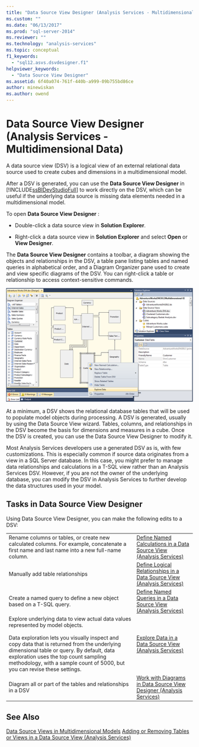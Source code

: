 ```yaml
---
title: "Data Source View Designer (Analysis Services - Multidimensional Data) | Microsoft Docs"
ms.custom: ""
ms.date: "06/13/2017"
ms.prod: "sql-server-2014"
ms.reviewer: ""
ms.technology: "analysis-services"
ms.topic: conceptual
f1_keywords: 
  - "sql12.asvs.dsvdesigner.f1"
helpviewer_keywords: 
  - "Data Source View Designer"
ms.assetid: 6f40a074-761f-440b-a999-09b755bd86ce
author: minewiskan
ms.author: owend
---
```

# Data Source View Designer (Analysis Services - Multidimensional Data)
  A data source view (DSV) is a logical view of an external relational data source used to create cubes and dimensions in a multidimensional model.

 After a DSV is generated, you can use the **Data Source View Designer** in [!INCLUDE[ssBIDevStudioFull](../includes/ssbidevstudiofull-md.md)] to work directly on the DSV, which can be useful if the underlying data source is missing data elements needed in a multidimensional model.

 To open **Data Source View Designer** :

-   Double-click a data source view in **Solution Explorer**.

-   Right-click a data source view in **Solution Explorer** and select **Open** or **View Designer**.

 The **Data Source View Designer** contains a toolbar, a diagram showing the objects and relationships in the DSV, a table pane listing tables and named queries in alphabetical order, and a Diagram Organizer pane used to create and view specific diagrams of the DSV. You can right-click a table or relationship to access context-sensitive commands.

 ![Data Source View Designer](media/ssas-dsvdesigner.PNG "Data Source View Designer")

 At a minimum, a DSV shows the relational database tables that will be used to populate model objects during processing. A DSV is generated, usually by using the Data Source View wizard. Tables, columns, and relationships in the DSV become the basis for dimensions and measures in a cube. Once the DSV is created, you can use the Data Source View Designer to modify it.

 Most Analysis Services developers use a generated DSV as is, with few customizations. This is especially common if source data originates from a view in a SQL Server database. In this case, you might prefer to manage data relationships and calculations in a T-SQL view rather than an Analysis Services DSV. However, if you are not the owner of the underlying database, you can modify the DSV in Analysis Services to further develop the data structures used in your model.

## Tasks in Data Source View Designer
 Using Data Source View Designer, you can make the following edits to a DSV:

|||
|-|-|
|Rename columns or tables, or create new calculated columns. For example, concatenate a first name and last name into a new full-name column.|[Define Named Calculations in a Data Source View &#40;Analysis Services&#41;](multidimensional-models/define-named-calculations-in-a-data-source-view-analysis-services.md)|
|Manually add table relationships|[Define Logical Relationships in a Data Source View &#40;Analysis Services&#41;](multidimensional-models/define-logical-relationships-in-a-data-source-view-analysis-services.md)|
|Create a named query to define a new object based on a T-SQL query.|[Define Named Queries in a Data Source View &#40;Analysis Services&#41;](multidimensional-models/define-named-queries-in-a-data-source-view-analysis-services.md)|
|Explore underlying data to view actual data values represented by model objects.<br /><br /> Data exploration lets you visually inspect and copy data that is returned from the underlying dimensional table or query. By default, data exploration uses the top count sampling methodology, with a sample count of 5000, but you can revise these settings.|[Explore Data in a Data Source View &#40;Analysis Services&#41;](multidimensional-models/explore-data-in-a-data-source-view-analysis-services.md)|
|Diagram all or part of the tables and relationships in a DSV|[Work with Diagrams in Data Source View Designer &#40;Analysis Services&#41;](multidimensional-models/work-with-diagrams-in-data-source-view-designer-analysis-services.md)|

## See Also
 [Data Source Views in Multidimensional Models](multidimensional-models/data-source-views-in-multidimensional-models.md) 
 [Adding or Removing Tables or Views in a Data Source View &#40;Analysis Services&#41;](multidimensional-models/adding-or-removing-tables-or-views-in-a-data-source-view-analysis-services.md)


